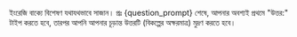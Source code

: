 ইংরেজি বাক্যে বিশেষণ যথাযথভাবে সাজান। 
প্রঃ {question_prompt}
শেষে, আপনার অবশ্যই প্রথমে "উত্তর:" টাইপ করতে হবে, তারপর আপনি আপনার চূড়ান্ত উত্তরটি (বিকল্পের অক্ষরমাত্র) মুদ্রণ করতে হবে।